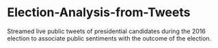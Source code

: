 # Election-Analysis-from-Tweets
Streamed live public tweets of presidential candidates during the 2016 election to associate public sentiments with the outcome of the election.
